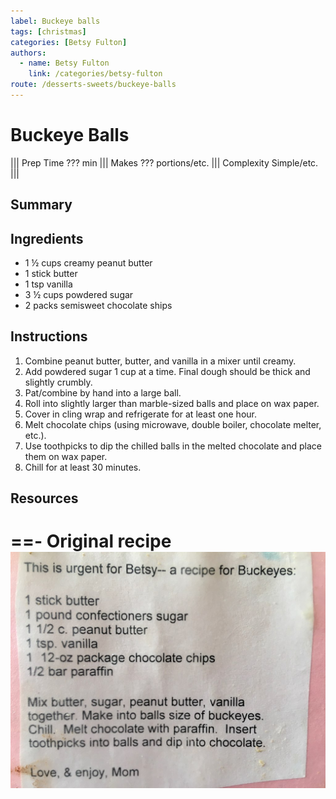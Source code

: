```yaml
---
label: Buckeye balls
tags: [christmas]
categories: [Betsy Fulton]
authors:
  - name: Betsy Fulton
    link: /categories/betsy-fulton
route: /desserts-sweets/buckeye-balls
---
```


# Buckeye Balls
<!--- ![](/static/banners/???.webp) --->

||| Prep Time
??? min
||| Makes
??? portions/etc.
||| Complexity
Simple/etc.
|||

## Summary

## Ingredients
- 1 ½ cups creamy peanut butter
- 1 stick butter
- 1 tsp vanilla
- 3 ½ cups powdered sugar
- 2 packs semisweet chocolate ships

## Instructions
1. Combine peanut butter, butter, and vanilla in a mixer until creamy.
2. Add powdered sugar 1 cup at a time. Final dough should be thick and slightly crumbly.
3. Pat/combine by hand into a large ball.
4. Roll into slightly larger than marble-sized balls and place on wax paper.
5. Cover in cling wrap and refrigerate for at least one hour.
6. Melt chocolate chips (using microwave, double boiler, chocolate melter, etc.).
7. Use toothpicks to dip the chilled balls in the melted chocolate and place them on wax paper.
8. Chill for at least 30 minutes.

## Resources
==- Original recipe
![](/static/recipes/buckeye-balls.jpg)
===
